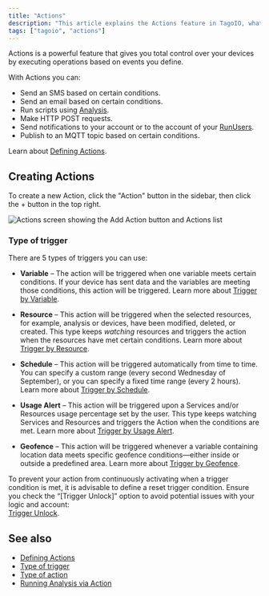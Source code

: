 ```yaml
---
title: "Actions"
description: "This article explains the Actions feature in TagoIO, what you can do with Actions, and how to create a new Action. It also provides links to related documentation sections such as Defining Actions, trigger types, and action types."
tags: ["tagoio", "actions"]
---
```

Actions is a powerful feature that gives you total control over your devices by executing operations based on events you define.

With Actions you can:
- Send an SMS based on certain conditions.
- Send an email based on certain conditions.
- Run scripts using [Analysis](../analysis/analysis-overview).
- Make HTTP POST requests.
- Send notifications to your account or to the account of your [RunUsers](../../tagorun/tagorun-mobile-app).
- Publish to an MQTT topic based on certain conditions.

Learn about [Defining Actions](../actions/actions).

## Creating Actions

To create a new Action, click the "Action" button in the sidebar, then click the + button in the top right.

![Actions screen showing the Add Action button and Actions list](/docs_imagem/tagoio/actions-2.png)

### Type of trigger

There are 5 types of triggers you can use:

* **Variable** – The action will be triggered when one variable meets certain conditions. If your device has sent data and the variables are meeting those conditions, this action will be triggered. Learn more about [Trigger by Variable](../trigger-by-variable).

* **Resource** – This action will be triggered when the selected resources, for example, analysis or devices, have been modified, deleted, or created. This type keeps _watching_ resources and triggers the action when the resources have met certain conditions. Learn more about [Trigger by Resource](../trigger-by-resource).

* **Schedule** – This action will be triggered automatically from time to time. You can specify a custom range (every second Wednesday of September), or you can specify a fixed time range (every 2 hours). Learn more about [Trigger by Schedule](../trigger-by-schedule).

* **Usage Alert** – This action will be triggered upon a Services and/or Resources usage percentage set by the user. This type keeps watching Services and Resources and triggers the Action when the conditions are met. Learn more about [Trigger by Usage Alert](/tagoio/notifications/trigger-by-usage-alert).

* **Geofence** – This action will be triggered whenever a variable containing location data meets specific geofence conditions—either inside or outside a predefined area. Learn more about [Trigger by Geofence](../trigger-by-geofence).

To prevent your action from continuously activating when a trigger condition is met, it is advisable to define a reset trigger condition. Ensure you check the “[Trigger Unlock]” option to avoid potential issues with your logic and account:  
[Trigger Unlock](/tagoio/trigger-unlock).

## See also

- [Defining Actions](../actions/actions)
- [Type of trigger](../trigger-by-variable)
- [Type of action](../actions/action-types)
- [Running Analysis via Action](../actions/actions)